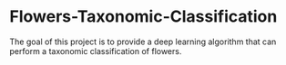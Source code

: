 # Flowers-Taxonomic-Classification
The goal of this project is to provide a deep learning algorithm that can perform a taxonomic classification of flowers.
